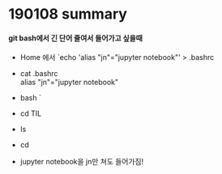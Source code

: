 # 190108 summary



#### git bash에서 긴 단어 줄여서 들어가고 싶을때



* Home 에서 `echo 'alias "jn"="jupyter notebook"' > .bashrc 



* cat .bashrc                                                                   
  alias "jn"="jupyter notebook"                                                   
* bash                                                                          `
* cd TIL
* ls
* cd 
* jupyter notebook을 jn만 쳐도 들어가짐!